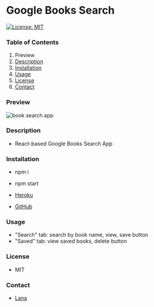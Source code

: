 # Google Books Search

[![License: MIT](https://img.shields.io/badge/License-MIT-yellow.svg)](https://opensource.org/licenses/MIT)

### Table of Contents

1. Preview
2. [Description](#description)
3. [Installation](#installation)
4. [Usage](#usage)
5. [License](#license)
6. [Contact](#contact)

### Preview

![book search app](/assets/books.gif)

### Description

- React-based Google Books Search App

### Installation

- npm i
- npm start

- [Heroku](https://secure-stream-29092.herokuapp.com/)
- [GitHub](https://github.com/drlanah/react-search)

### Usage

- "Search" tab: search by book name, view, save button
- "Saved" tab: view saved books, delete button

### License

- MIT

### Contact

- [Lana](https://github.com/drlanah)
